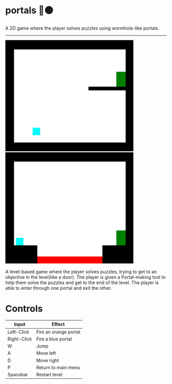 # portals :large_blue_circle::orange_circle:
A 2D game where the player solves puzzles using wormhole-like portals.

---
![](img/level2-demo-small.gif) ![](img/level3-demo-small.gif)

A level-based game where the player solves puzzles, trying to get to an objective in the level(like a door). The player is given a Portal-making tool to help them solve the puzzles and get to the end of the level. The player is able to enter through one portal and exit the other. 

# Controls
| Input         | Effect                |
|---------------|-----------------------|
|   Left-Click  | Fire an orange portal |
|   Right-Click | Fire a blue portal    |
|   W           | Jump                  |
|   A           | Move left             |
|   D           | Move right            |
|   P           | Return to main menu   |
|   Spacebar    | Restart level         |
